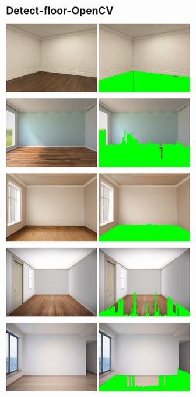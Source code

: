 # Detect-floor-OpenCV <unfinished>

<p float="left">
    <img src="resized_color_img_0.jpg" width="250" />
    <img src="final_0.jpg" width="250" />
</p>
<p float="left">
    <img src="resized_color_img_1.jpg" width="250" />
    <img src="final_1.jpg" width="250" />
</p>
<p float="left">
    <img src="resized_color_img_2.jpg" width="250" />
    <img src="final_2.jpg" width="250" />
</p>
<p float="left">
    <img src="resized_color_img_3.jpg" width="250" />
    <img src="final_3.jpg" width="250" />
</p>
<p float="left">
    <img src="resized_color_img_4.jpg" width="250" />
    <img src="final_4.jpg" width="250" />
</p>
